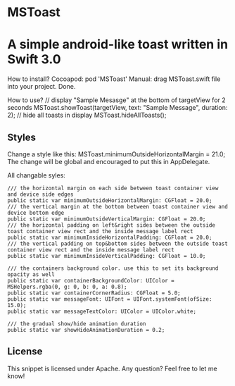 # MSToast
A simple android-like toast written in Swift 3.0
=========

How to install?
Cocoapod: pod 'MSToast'
Manual: drag MSToast.swift file into your project. Done.

How to use?
// display "Sample Mesasge" at the bottom of targetView for 2 seconds
MSToast.showToast(targetView, text: "Sample Message", duration: 2); 
//  hide all toasts in display
MSToast.hideAllToasts(); 

Styles
------

Change a style like this: 
    MSToast.minimumOutsideHorizontalMargin = 21.0;
The change will be global and encouraged to put this in AppDelegate.

All changable syles: 

```
/// the horizontal margin on each side between toast container view and device side edges
public static var minimumOutsideHorizontalMargin: CGFloat = 20.0;
/// the vertical margin at the bottom between toast container view and device bottom edge
public static var minimumOutsideVerticalMargin: CGFloat = 20.0;
/// the horizontal padding on left&right sides between the outside toast container view rect and the inside message label rect
public static var minimumInsideHorizontalPadding: CGFloat = 20.0;
/// the vertical padding on top&bottom sides between the outside toast container view rect and the inside message label rect
public static var minimumInsideVerticalPadding: CGFloat = 10.0;

/// the containers background color. use this to set its background opacity as well
public static var containerBackgroundColor: UIColor = MSHelpers.rgba(0, g: 0, b: 0, a: 0.8);
public static var containerCornerRadius: CGFloat = 5.0;
public static var messageFont: UIFont = UIFont.systemFont(ofSize: 15.0);
public static var messageTextColor: UIColor = UIColor.white;

/// the gradual show/hide animation duration
public static var showHideAnimationDuration = 0.2;
```

License
-------
This snippet is licensed under Apache.
Any question? Feel free to let me know!
